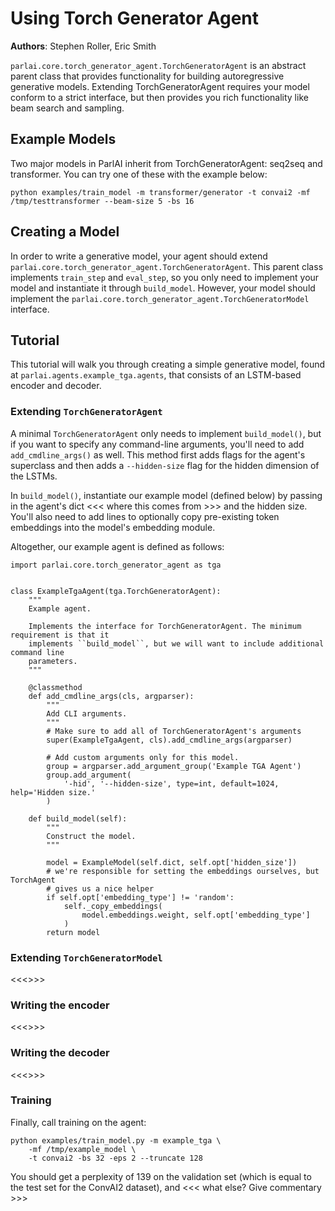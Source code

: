# Using Torch Generator Agent

**Authors**: Stephen Roller, Eric Smith

`parlai.core.torch_generator_agent.TorchGeneratorAgent` is an abstract parent class that provides functionality for building autoregressive generative models. Extending TorchGeneratorAgent requires your model conform to a strict interface, but then provides you rich functionality like beam search and sampling.


## Example Models

Two major models in ParlAI inherit from TorchGeneratorAgent: seq2seq and transformer. You can try one of these with the example below:

```
python examples/train_model -m transformer/generator -t convai2 -mf /tmp/testtransformer --beam-size 5 -bs 16
```

## Creating a Model

In order to write a generative model, your agent should extend `parlai.core.torch_generator_agent.TorchGeneratorAgent`. This parent class implements `train_step` and `eval_step`, so you only need to implement your model and instantiate it through `build_model`. However, your model should implement the `parlai.core.torch_generator_agent.TorchGeneratorModel` interface.


## Tutorial

This tutorial will walk you through creating a simple generative model, found at `parlai.agents.example_tga.agents`, that consists of an LSTM-based encoder and decoder.

### Extending `TorchGeneratorAgent`

A minimal `TorchGeneratorAgent` only needs to implement `build_model()`, but if you want to specify any command-line arguments, you'll need to add `add_cmdline_args()` as well. This method first adds flags for the agent's superclass and then adds a `--hidden-size` flag for the hidden dimension of the LSTMs.

In `build_model()`, instantiate our example model (defined below) by passing in the agent's dict <<< where this comes from >>> and the hidden size. You'll also need to add lines to optionally copy pre-existing token embeddings into the model's embedding module.

Altogether, our example agent is defined as follows:

```
import parlai.core.torch_generator_agent as tga


class ExampleTgaAgent(tga.TorchGeneratorAgent):
    """
    Example agent.

    Implements the interface for TorchGeneratorAgent. The minimum requirement is that it
    implements ``build_model``, but we will want to include additional command line
    parameters.
    """

    @classmethod
    def add_cmdline_args(cls, argparser):
        """
        Add CLI arguments.
        """
        # Make sure to add all of TorchGeneratorAgent's arguments
        super(ExampleTgaAgent, cls).add_cmdline_args(argparser)

        # Add custom arguments only for this model.
        group = argparser.add_argument_group('Example TGA Agent')
        group.add_argument(
            '-hid', '--hidden-size', type=int, default=1024, help='Hidden size.'
        )

    def build_model(self):
        """
        Construct the model.
        """

        model = ExampleModel(self.dict, self.opt['hidden_size'])
        # we're responsible for setting the embeddings ourselves, but TorchAgent
        # gives us a nice helper
        if self.opt['embedding_type'] != 'random':
            self._copy_embeddings(
                model.embeddings.weight, self.opt['embedding_type']
            )
        return model
```

### Extending `TorchGeneratorModel`

<<<>>>

### Writing the encoder

<<<>>>

### Writing the decoder

<<<>>>

### Training

Finally, call training on the agent:

```
python examples/train_model.py -m example_tga \
    -mf /tmp/example_model \
    -t convai2 -bs 32 -eps 2 --truncate 128
```

You should get a perplexity of 139 on the validation set (which is equal to the test set for the ConvAI2 dataset), and <<< what else? Give commentary >>>
